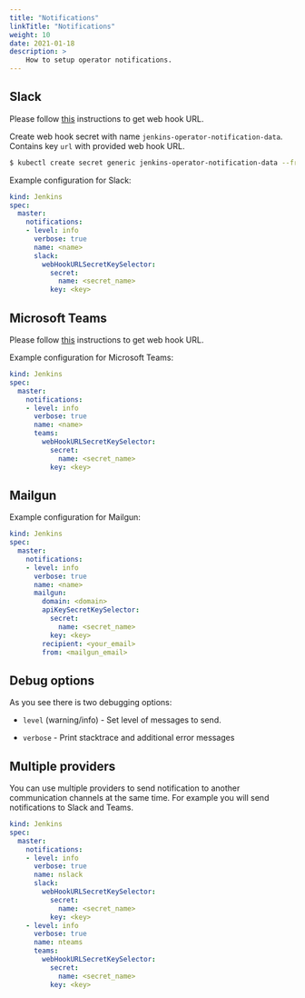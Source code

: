 ```yaml
---
title: "Notifications"
linkTitle: "Notifications"
weight: 10
date: 2021-01-18
description: >
    How to setup operator notifications.
---
```


## Slack

Please follow [this](https://api.slack.com/incoming-webhooks) instructions to get web hook URL.

Create web hook secret with name `jenkins-operator-notification-data`. Contains key `url` with provided web hook URL.

```bash
$ kubectl create secret generic jenkins-operator-notification-data --from-literal=url=<webhook_url>
```

Example configuration for Slack:

```yaml
kind: Jenkins
spec:
  master:
    notifications:
    - level: info
      verbose: true
      name: <name>
      slack:
        webHookURLSecretKeySelector:
          secret:
            name: <secret_name>
          key: <key>
```

## Microsoft Teams

Please follow [this](https://docs.microsoft.com/en-gb/outlook/actionable-messages/send-via-connectors) instructions to get web hook URL.

Example configuration for Microsoft Teams:

```yaml
kind: Jenkins
spec:
  master:
    notifications:
    - level: info
      verbose: true
      name: <name>
      teams:
        webHookURLSecretKeySelector:
          secret:
            name: <secret_name>
          key: <key>
```

## Mailgun

Example configuration for Mailgun:

```yaml
kind: Jenkins
spec:
  master:
    notifications:
    - level: info
      verbose: true
      name: <name>
      mailgun:
        domain: <domain>
        apiKeySecretKeySelector:
          secret:
            name: <secret_name>
          key: <key>
        recipient: <your_email>
        from: <mailgun_email>
```

## Debug options

As you see there is two debugging options: 

* `level` (warning/info) - Set level of messages to send.

* `verbose` - Print stacktrace and additional error messages

## Multiple providers

You can use multiple providers to send notification to another communication channels at the same time.
For example you will send notifications to Slack and Teams.

```yaml
kind: Jenkins
spec:
  master:
    notifications:
    - level: info
      verbose: true
      name: nslack
      slack:
        webHookURLSecretKeySelector:
          secret:
            name: <secret_name>
          key: <key>
    - level: info
      verbose: true
      name: nteams
      teams:
        webHookURLSecretKeySelector:
          secret:
            name: <secret_name>
          key: <key>
```
